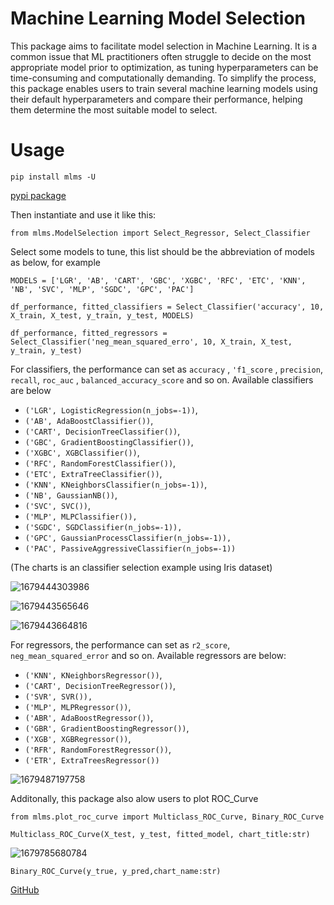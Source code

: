 # Machine Learning Model Selection

This package aims to facilitate model selection in Machine Learning. It is a common issue that ML practitioners often struggle to decide on the most appropriate model prior to optimization, as tuning hyperparameters can be time-consuming and computationally demanding. To simplify the process, this package enables users to train several machine learning models using their default hyperparameters and compare their performance, helping them determine the most suitable model to select.

# Usage

`pip install mlms -U`

[pypi package](https://pypi.org/project/mlms/)

Then instantiate and use it like this:

`from mlms.ModelSelection import Select_Regressor, Select_Classifier`

Select some models to tune, this list should be the abbreviation of models as below, for example

`MODELS = ['LGR', 'AB', 'CART', 'GBC', 'XGBC', 'RFC', 'ETC', 'KNN', 'NB', 'SVC', 'MLP', 'SGDC', 'GPC', 'PAC']`

`df_performance, fitted_classifiers = Select_Classifier('accuracy', 10, X_train, X_test, y_train, y_test, MODELS)`

`df_performance, fitted_regressors = Select_Classifier('neg_mean_squared_erro', 10, X_train, X_test, y_train, y_test)`

For classifiers, the performance can set as `accuracy` , `'f1_score` , `precision`, `recall`, `roc_auc` , `balanced_accuracy_score` and so on. Available classifiers are below

* `('LGR', LogisticRegression(n_jobs=-1))`,
* `('AB', AdaBoostClassifier())`,
* `('CART', DecisionTreeClassifier())`,
* `('GBC', GradientBoostingClassifier())`,
* `('XGBC', XGBClassifier())`,
* `('RFC', RandomForestClassifier())`,
* `('ETC', ExtraTreeClassifier())`,
* `('KNN', KNeighborsClassifier(n_jobs=-1))`,
* `('NB', GaussianNB())`,
* `('SVC', SVC())`,
* `('MLP', MLPClassifier()),`
* `('SGDC', SGDClassifier(n_jobs=-1)),`
* `('GPC', GaussianProcessClassifier(n_jobs=-1)),`
* `('PAC', PassiveAggressiveClassifier(n_jobs=-1))`

(The charts is an classifier selection example using Iris dataset)

![1679444303986](image/README/1679444303986.png)

![1679443565646](image/README/1679443565646.png)

![1679443664816](image/README/1679443664816.png)

For regressors, the performance can set as `r2_score`, `neg_mean_squared_error` and so on. Available regressors are below:

- `('KNN', KNeighborsRegressor())`,
- `('CART', DecisionTreeRegressor())`,
- `('SVR', SVR()),`
- `('MLP', MLPRegressor())`,
- `('ABR', AdaBoostRegressor())`,
- `('GBR', GradientBoostingRegressor())`,
- `('XGB', XGBRegressor())`,
- `('RFR', RandomForestRegressor())`,
- `('ETR', ExtraTreesRegressor())`

![1679487197758](image/README/1679487197758.png)

Additonally, this package also alow users to plot ROC_Curve

`from mlms.plot_roc_curve import Multiclass_ROC_Curve, Binary_ROC_Curve`

`Multiclass_ROC_Curve(X_test, y_test, fitted_model, chart_title:str)`

![1679785680784](image/README/1679785680784.png)

`Binary_ROC_Curve(y_true, y_pred,chart_name:str)`

[GitHub](https://github.com/HigherHoopern/ML_ModelSelection)
